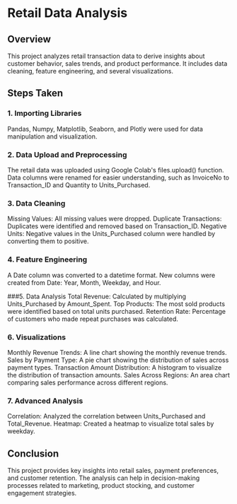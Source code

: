 # Retail Data Analysis
## Overview
This project analyzes retail transaction data to derive insights about customer behavior, sales trends, and product performance. It includes data cleaning, feature engineering, and several visualizations.

## Steps Taken
### 1. Importing Libraries
Pandas, Numpy, Matplotlib, Seaborn, and Plotly were used for data manipulation and visualization.

### 2. Data Upload and Preprocessing
The retail data was uploaded using Google Colab's files.upload() function.
Data columns were renamed for easier understanding, such as InvoiceNo to Transaction_ID and Quantity to Units_Purchased.

### 3. Data Cleaning
Missing Values: All missing values were dropped.
Duplicate Transactions: Duplicates were identified and removed based on Transaction_ID.
Negative Units: Negative values in the Units_Purchased column were handled by converting them to positive.

### 4. Feature Engineering
A Date column was converted to a datetime format.
New columns were created from Date:
Year, Month, Weekday, and Hour.

###5. Data Analysis
Total Revenue: Calculated by multiplying Units_Purchased by Amount_Spent.
Top Products: The most sold products were identified based on total units purchased.
Retention Rate: Percentage of customers who made repeat purchases was calculated.

### 6. Visualizations
Monthly Revenue Trends: A line chart showing the monthly revenue trends.
Sales by Payment Type: A pie chart showing the distribution of sales across payment types.
Transaction Amount Distribution: A histogram to visualize the distribution of transaction amounts.
Sales Across Regions: An area chart comparing sales performance across different regions.

### 7. Advanced Analysis
Correlation: Analyzed the correlation between Units_Purchased and Total_Revenue.
Heatmap: Created a heatmap to visualize total sales by weekday.

## Conclusion
This project provides key insights into retail sales, payment preferences, and customer retention. The analysis can help in decision-making processes related to marketing, product stocking, and customer engagement strategies.
